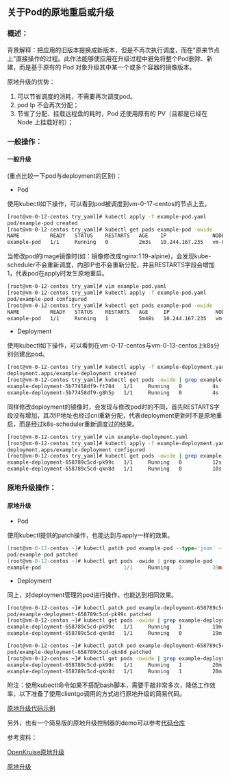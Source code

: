 ## 关于Pod的原地重启或升级

### 概述：
背景解释：把应用的旧版本提换成新版本，但是不再次执行调度，而在"原来节点上"直接操作的过程。此作法能够使应用在升级过程中避免将整个Pod删除、新建，而是基于原有的 Pod 对象升级其中某一个或多个容器的镜像版本。

原地升级的优势：
1. 可以节省调度的消耗，不需要再次调度pod。
2. pod Ip 不会再次分配；
3. 节省了分配、挂载远程盘的耗时，Pod 还使用原有的 PV（且都是已经在 Node 上挂载好的）；



### 一般操作：
#### 一般升级
(重点比较一下pod与deployment的区别)：
- Pod

使用kubectl如下操作，可以看到pod被调度到vm-0-17-centos的节点上去。
```bash
[root@vm-0-12-centos try_yaml]# kubectl apply -f example-pod.yaml
pod/example-pod created
[root@vm-0-12-centos try_yaml]# kubectl get pods example-pod -owide
NAME          READY   STATUS    RESTARTS   AGE    IP               NODE             NOMINATED NODE   READINESS GATES
example-pod   1/1     Running   0          2m3s   10.244.167.235   vm-0-17-centos   <none>           <none>
```
当修改pod的image镜像时(如：镜像修改成nginx:1.19-alpine)，会发现kube-scheduler不会重新调度，内部IP也不会重新分配，并且RESTARTS字段会增加1，代表pod在apply时发生原地重启。
```bash
[root@vm-0-12-centos try_yaml]# vim example-pod.yaml
[root@vm-0-12-centos try_yaml]# kubectl apply -f example-pod.yaml
pod/example-pod configured
[root@vm-0-12-centos try_yaml]# kubectl get pods example-pod -owide
NAME          READY   STATUS    RESTARTS   AGE     IP               NODE             NOMINATED NODE   READINESS GATES
example-pod   1/1     Running   1          5m48s   10.244.167.235   vm-0-17-centos   <none>           <none>
```
- Deployment

使用kubectl如下操作，可以看到在vm-0-17-centos与vm-0-13-centos上k8s分别创建出pod。
```bash
[root@vm-0-12-centos try_yaml]# kubectl apply -f example-deployment.yaml
deployment.apps/example-deployment created
[root@vm-0-12-centos try_yaml]# kubectl get pods -owide | grep example-deployment
example-deployment-5b77458df9-ft784   1/1     Running   0          4s     10.244.167.234   vm-0-17-centos   <none>           <none>
example-deployment-5b77458df9-g8h5p   1/1     Running   0          4s     10.244.182.178   vm-0-13-centos   <none>           <none>
```
同样修改deployment的镜像时，会发现与修改pod时的不同，首先RESTARTS字段没有增加，其次IP地址也经过cni重新分配，代表deployment更新时不是原地重启，而是经过k8s-scheduler重新调度过的结果。
```bash
[root@vm-0-12-centos try_yaml]# vim example-deployment.yaml
[root@vm-0-12-centos try_yaml]# kubectl apply -f example-deployment.yaml
deployment.apps/example-deployment configured
[root@vm-0-12-centos try_yaml]# kubectl get pods -owide | grep example-deployment
example-deployment-658789c5cd-pk99c   1/1     Running   0          12s    10.244.182.164   vm-0-13-centos   <none>           <none>
example-deployment-658789c5cd-qkn8d   1/1     Running   0          10s    10.244.167.236   vm-0-17-centos   <none>           <none>
```

### 原地升级操作：
#### 原地升级

- Pod

使用kubectl提供的patch操作，也能达到与apply一样的效果。

```go
[root@vm-0-12-centos ~]# kubectl patch pod example-pod --type='json' --patch='[{"op": "replace", "path": "/spec/containers/0/image", "value": "nginx:1.19-alpine"}]'
pod/example-pod patched
[root@vm-0-12-centos ~]# kubectl get pods -owide | grep example-pod
example-pod                           1/1     Running   3          39m    10.244.167.235   vm-0-17-centos   <none>           <none>
```

- Deployment

同上，对deployment管理的pod进行操作，也能达到相同效果。

```bash
[root@vm-0-12-centos ~]# kubectl patch pod example-deployment-658789c5cd-pk99c --type='json' --patch='[{"op": "replace", "path": "/spec/containers/0/image", "value": "nginx:1.18-alpine"}]'
pod/example-deployment-658789c5cd-pk99c patched
[root@vm-0-12-centos ~]# kubectl get pods -owide | grep example-deployment
example-deployment-658789c5cd-pk99c   1/1     Running   1          19m    10.244.182.164   vm-0-13-centos   <none>           <none>
example-deployment-658789c5cd-qkn8d   1/1     Running   0          19m    10.244.167.236   vm-0-17-centos   <none>           <none>

[root@vm-0-12-centos ~]# kubectl patch pod example-deployment-658789c5cd-qkn8d --type='json' --patch='[{"op": "replace", "path": "/spec/containers/0/image", "value": "nginx:1.18-alpine"}]'
pod/example-deployment-658789c5cd-qkn8d patched
[root@vm-0-12-centos ~]# kubectl get pods -owide | grep example-deployment
example-deployment-658789c5cd-pk99c   1/1     Running   1          20m    10.244.182.164   vm-0-13-centos   <none>           <none>
example-deployment-658789c5cd-qkn8d   1/1     Running   1          20m    10.244.167.236   vm-0-17-centos   <none>           <none>
```

附注：使用kubectl命令如果不搭配bash脚本，需要手敲非常多次，降低工作效率，以下准备了使用clientgo调用的方式进行原地升级的简易代码。

[原地升级代码示例](./demo/examples/restart)

另外，也有一个简易版的原地升级控制器的demo可以参考[代码仓库](https://github.com/googs1025/podReStarter-operator)

参考资料：

[OpenKruise原地升级](https://developer.aliyun.com/article/765421)

[原地升级](https://jimmysong.io/kubernetes-handbook/practice/in-place-update.html)

